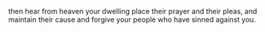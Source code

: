 then hear from heaven your dwelling place their prayer and their pleas, and maintain their cause and forgive your people who have sinned against you.
